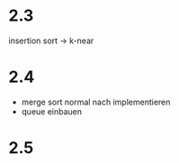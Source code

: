 # 2.3
insertion sort -> k-near

# 2.4
- merge sort normal nach implementieren
- queue einbauen

# 2.5



